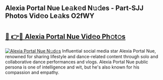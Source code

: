 ## Alexia Portal Nue Le𝚊k𝚎d N𝚞𝚍es - Part-SJJ Photos Vid𝚎o Le𝚊ks O2fWY

# <h2><a href="http://fb06ih.evod.top/?m=Alexia+Portal+Nue">🔗 👉🔴 Alexia Portal Nue Vid𝚎o Ph𝚘t𝚘s</a></h2>

[![Alexia Portal Nue N𝚞d𝚎s](https://i.imgur.com/8V9OHl7.gif)](http://fb06ih.evod.top/?m=Alexia+Portal+Nue)
Influential social media star Alexia Portal Nue, renowned for sharing lifestyle and dance-related content through solo and collaborative dance performances and vlogs. Alexia Portal Nue public persona is one of intelligence and wit, but he's also known for his compassion and empathy. 
